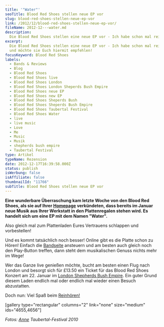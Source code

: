 ```yaml
---
title: '"Water"'
seoTitle: Blood Red Shoes stellen neue EP vor
slug: blood-red-shoes-stellen-neue-ep-vor
link: /2012/12/blood-red-shoes-stellen-neue-ep-vor/
fileName: 2012-12---water.md
description:
  Die Blood Red Shoes stellen eine neue EP vor - Ich habe schon mal reingehört
excerpt:
  Die Blood Red Shoes stellen eine neue EP vor - Ich habe schon mal reingehört
  und möchte sie Euch hiermit empfehlen!
focusKeyword: Blood Red Shoes
labels:
  - Bands & Reviews
  - Blog
  - Blood Red Shoes
  - Blood Red Shoes live
  - Blood Red Shoes London
  - Blood Red Shoes London Sheperds Bush Empire
  - Blood Red Shoes neue EP
  - Blood Red Shoes new EP
  - Blood Red Shoes Sheperds Bush
  - Blood Red Shoes Sheperds Bush Empire
  - Blood Red Shoes Taubertal Festival
  - Blood Red Shoes Water
  - live
  - live music
  - Love
  - Me
  - Music
  - Musik
  - shepherds bush empire
  - Taubertal Festival
type: Artikel
typeName: Rezension
date: 2012-12-17T16:39:58.000Z
status: publish
isWerbung: false
isAffiliate: false
thumbnailId: "11766"
subTitle: Blood Red Shoes stellen neue EP vor
---
```


<strong>Eine wunderbare Überraschung kam letzte Woche von den Blood Red Shoes,
als sie auf Ihrer
<a href="http://www.bloodredshoes.co.uk/this-weeks-round-up/" target="_blank" rel="noopener">Homepage</a>
verkündeten, dass bereits im Januar neue Musik aus Ihrer Werkstatt in den
Plattenregalen stehen wird. Es handelt sich um eine EP mit dem Namen
"Water".</strong>

Also gleich mal zum Plattenladen Eures Vertrauens schlappen und vorbestellen!

Und es kommt tatsächlich noch besser! Online gibt es die Platte schon zu Hören!
Einfach die
<a href="http://www.bloodredshoes.co.uk/this-weeks-round-up/" target="_blank" rel="noopener">Bandseite</a>
ansteuern und am besten auch gleich noch den Play-Button treffen, dann steht dem
musikalischen Genuss nichts mehr im Wege!

Wer das Ganze live genießen möchte, bucht am besten einen Flug nach London und
besorgt sich für £13.50 ein Ticket für das Blood Red Shoes Konzert am 22. Januar
im
<a href="http://www.o2shepherdsbushempire.co.uk/event/40284/blood-red-shoes-tickets" target="_blank" rel="noopener">London
Shepherds Bush Empire</a>. Ein guter Grund diesem Laden endlich mal oder endlich
mal wieder einen Besuch abzustatten.

Doch nun: Viel Spaß beim
<a href="https://soundcloud.com/bloodredshoes">Reinhören!</a>

[gallery type="rectangular" columns="2" link="none" size="medium"
ids="4655,4656"]

<em>Fotos:
<a href="/ein-blick-hinter-die-kulissen-von-anne-bloggt-cardamonchai/" target="_blank" rel="noopener">Anne</a>
Taubertal-Festival 2010</em>
